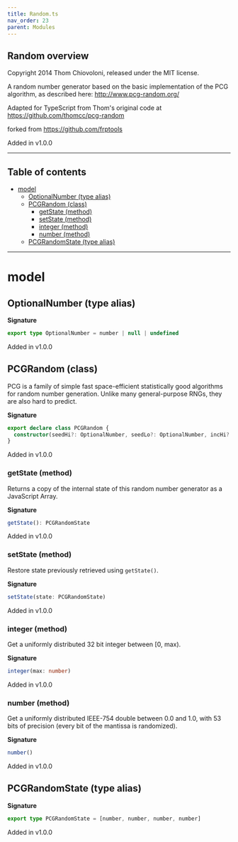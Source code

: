 ```yaml
---
title: Random.ts
nav_order: 23
parent: Modules
---
```


## Random overview

Copyright 2014 Thom Chiovoloni, released under the MIT license.

A random number generator based on the basic implementation of the PCG algorithm,
as described here: http://www.pcg-random.org/

Adapted for TypeScript from Thom's original code at https://github.com/thomcc/pcg-random

forked from https://github.com/frptools

Added in v1.0.0

---

<h2 class="text-delta">Table of contents</h2>

- [model](#model)
  - [OptionalNumber (type alias)](#optionalnumber-type-alias)
  - [PCGRandom (class)](#pcgrandom-class)
    - [getState (method)](#getstate-method)
    - [setState (method)](#setstate-method)
    - [integer (method)](#integer-method)
    - [number (method)](#number-method)
  - [PCGRandomState (type alias)](#pcgrandomstate-type-alias)

---

# model

## OptionalNumber (type alias)

**Signature**

```ts
export type OptionalNumber = number | null | undefined
```

Added in v1.0.0

## PCGRandom (class)

PCG is a family of simple fast space-efficient statistically good algorithms
for random number generation. Unlike many general-purpose RNGs, they are also
hard to predict.

**Signature**

```ts
export declare class PCGRandom {
  constructor(seedHi?: OptionalNumber, seedLo?: OptionalNumber, incHi?: OptionalNumber, incLo?: OptionalNumber)
}
```

Added in v1.0.0

### getState (method)

Returns a copy of the internal state of this random number generator as a
JavaScript Array.

**Signature**

```ts
getState(): PCGRandomState
```

Added in v1.0.0

### setState (method)

Restore state previously retrieved using `getState()`.

**Signature**

```ts
setState(state: PCGRandomState)
```

Added in v1.0.0

### integer (method)

Get a uniformly distributed 32 bit integer between [0, max).

**Signature**

```ts
integer(max: number)
```

Added in v1.0.0

### number (method)

Get a uniformly distributed IEEE-754 double between 0.0 and 1.0, with
53 bits of precision (every bit of the mantissa is randomized).

**Signature**

```ts
number()
```

Added in v1.0.0

## PCGRandomState (type alias)

**Signature**

```ts
export type PCGRandomState = [number, number, number, number]
```

Added in v1.0.0
